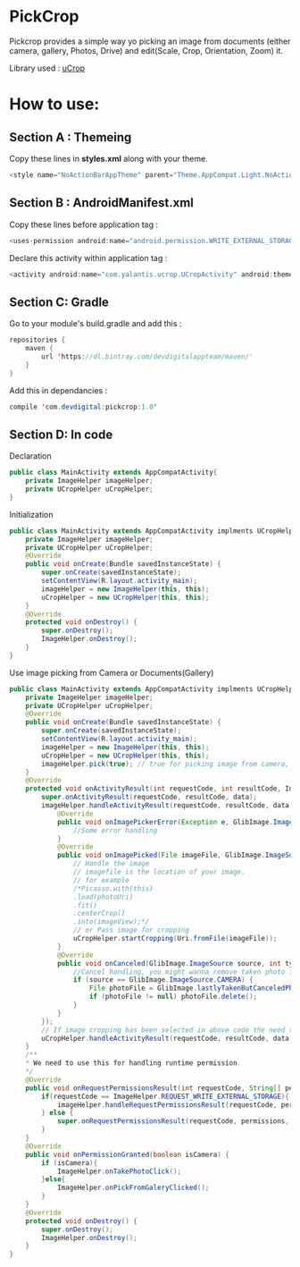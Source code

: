 # PickCrop
Pickcrop provides a simple way yo picking an image from documents (either camera, gallery, Photos, Drive) and edit(Scale, Crop, Orientation, Zoom) it.

Library used : [uCrop](https://github.com/Yalantis/uCrop)


# How to use:

## Section A : Themeing
Copy these lines in **styles.xml** along with your theme. 
```java
<style name="NoActionBarAppTheme" parent="Theme.AppCompat.Light.NoActionBar"/>
```
## Section B : AndroidManifest.xml
Copy these lines before application tag : 
```java
<uses-permission android:name="android.permission.WRITE_EXTERNAL_STORAGE" />
```
Declare this activity within application tag : 
```java
<activity android:name="com.yalantis.ucrop.UCropActivity" android:theme="@style/NoActionBarAppTheme" android:screenOrientation="portrait"/>    
```
## Section C: Gradle
Go to your module's build.gradle and add this : 
```java
repositories {
    maven {
        url 'https://dl.bintray.com/devdigitalappteam/maven/'
    }
}
```
Add this in dependancies : 
```java
compile 'com.devdigital:pickcrop:1.0'
```
## Section D: In code
Declaration
```java
public class MainActivity extends AppCompatActivity{
    private ImageHelper imageHelper;
    private UCropHelper uCropHelper;
}
```
Initialization
```java
public class MainActivity extends AppCompatActivity implments UCropHelper.UCropImageCallback, ImageHelper.RuntimePermissionCallback{
    private ImageHelper imageHelper;
    private UCropHelper uCropHelper;
    @Override
    public void onCreate(Bundle savedInstanceState) {
        super.onCreate(savedInstanceState);
        setContentView(R.layout.activity_main);
        imageHelper = new ImageHelper(this, this);
        uCropHelper = new UCropHelper(this, this);
    }
    @Override
    protected void onDestroy() {
        super.onDestroy();
        ImageHelper.onDestroy();
    }
}
```
Use image picking from Camera or Documents(Gallery)
```java
public class MainActivity extends AppCompatActivity implments UCropHelper.UCropImageCallback, ImageHelper.RuntimePermissionCallback{
    private ImageHelper imageHelper;
    private UCropHelper uCropHelper;
    @Override
    public void onCreate(Bundle savedInstanceState) {
        super.onCreate(savedInstanceState);
        setContentView(R.layout.activity_main);
        imageHelper = new ImageHelper(this, this);
        uCropHelper = new UCropHelper(this, this);
		imageHelper.pick(true); // true for picking image from camera, else false for taking picture from gallery
    }
    @Override
    protected void onActivityResult(int requestCode, int resultCode, Intent data) {
        super.onActivityResult(requestCode, resultCode, data);
        imageHelper.handleActivityResult(requestCode, resultCode, data, this, new DefaultCallback() {
            @Override
            public void onImagePickerError(Exception e, GlibImage.ImageSource source, int type) {
                //Some error handling
            }
            @Override
            public void onImagePicked(File imageFile, GlibImage.ImageSource source, int type) {
                // Handle the image
                // imagefile is the location of your image. 
                // for example 
                /*Picasso.with(this)
                .load(photoUri)
                .fit()
                .centerCrop()
                .into(imageView);*/
                // or Pass image for cropping
                uCropHelper.startCropping(Uri.fromFile(imageFile));
            }
            @Override
            public void onCanceled(GlibImage.ImageSource source, int type) {
                //Cancel handling, you might wanna remove taken photo if it was canceled
                if (source == GlibImage.ImageSource.CAMERA) {
                    File photoFile = GlibImage.lastlyTakenButCanceledPhoto(MainActivity.this);
                    if (photoFile != null) photoFile.delete();
                }
            }
        });
        // If image cropping has been selected in above code the need to use this for cropping image. 
        uCropHelper.handleActivityResult(requestCode, resultCode, data);
    }
    /**
    * We need to use this for handling runtime permission. 
    */
    @Override
    public void onRequestPermissionsResult(int requestCode, String[] permissions, int[] grantResults) {
        if(requestCode == ImageHelper.REQUEST_WRITE_EXTERNAL_STORAGE){
            imageHelper.handleRequestPermissionsResult(requestCode, permissions, grantResults);
        } else {
            super.onRequestPermissionsResult(requestCode, permissions, grantResults);
        }
    }
    @Override
    public void onPermissionGranted(boolean isCamera) {
        if (isCamera){
            ImageHelper.onTakePhotoClick();
        }else{
            ImageHelper.onPickFromGaleryClicked();
        }
    }
    @Override
    protected void onDestroy() {
        super.onDestroy();
        ImageHelper.onDestroy();
    }   
}
```
